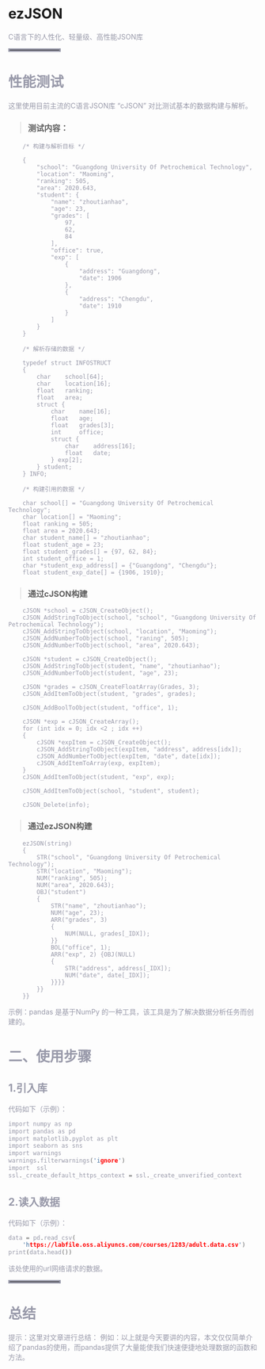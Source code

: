 
# ezJSON
<font color=#999AAA >C语言下的人性化、轻量级、高性能JSON库

<hr style=" border:solid; width:100px; height:1px;" color=#000000 size=1">

# 性能测试
<font color=#999AAA >这里使用目前主流的C语言JSON库 “cJSON” 对比测试基本的数据构建与解析。

> ### 测试内容：
```
    /* 构建与解析目标 */

    {
        "school": "Guangdong University Of Petrochemical Technology",
        "location": "Maoming",
        "ranking": 505,
        "area": 2020.643,
        "student": {
            "name": "zhoutianhao",
            "age": 23,
            "grades": [
                97,
                62,
                84
            ],
            "office": true,
            "exp": [
                {
                    "address": "Guangdong",
                    "date": 1906
                },
                {
                    "address": "Chengdu",
                    "date": 1910
                }
            ]
        }
    }

    /* 解析存储的数据 */

    typedef struct INFOSTRUCT 
    {
        char    school[64];
        char    location[16];
        float   ranking;
        float   area;
        struct {
            char    name[16];
            float   age;
            float   grades[3];
            int     office;
            struct {
                char    address[16];
                float   date;
            } exp[2];
        } student;
    } INFO;

    /* 构建引用的数据 */

    char school[] = "Guangdong University Of Petrochemical Technology";
    char location[] = "Maoming";
    float ranking = 505;
    float area = 2020.643;
    char student_name[] = "zhoutianhao";
    float student_age = 23;
    float student_grades[] = {97, 62, 84};
    int student_office = 1;
    char *student_exp_address[] = {"Guangdong", "Chengdu"};
    float student_exp_date[] = {1906, 1910};

```

>### 通过cJSON构建
```
    cJSON *school = cJSON_CreateObject();
    cJSON_AddStringToObject(school, "school", "Guangdong University Of Petrochemical Technology");
    cJSON_AddStringToObject(school, "location", "Maoming");
    cJSON_AddNumberToObject(school, "raning", 505);
    cJSON_AddNumberToObject(school, "area", 2020.643);

    cJSON *student = cJSON_CreateObject();
    cJSON_AddStringToObject(student, "name", "zhoutianhao");
    cJSON_AddNumberToObject(student, "age", 23);

    cJSON *grades = cJSON_CreateFloatArray(Grades, 3);
    cJSON_AddItemToObject(student, "grades", grades);
    
    cJSON_AddBoolToObject(student, "office", 1);

    cJSON *exp = cJSON_CreateArray();
    for (int idx = 0; idx <2 ; idx ++) 
    {
        cJSON *expItem = cJSON_CreateObject();
        cJSON_AddStringToObject(expItem, "address", address[idx]);
        cJSON_AddNumberToObject(expItem, "date", date[idx]);
        cJSON_AddItemToArray(exp, expItem);
    }
    cJSON_AddItemToObject(student, "exp", exp);

    cJSON_AddItemToObject(school, "student", student);
        
    cJSON_Delete(info);
```

>### 通过ezJSON构建

```
	ezJSON(string)
	{
	    STR("school", "Guangdong University Of Petrochemical Technology");
	    STR("location", "Maoming");
	    NUM("ranking", 505);
	    NUM("area", 2020.643);
	    OBJ("student")
	    {
	        STR("name", "zhoutianhao");
	        NUM("age", 23);
	        ARR("grades", 3)
	        {
	            NUM(NULL, grades[_IDX]);
	        }}
	        BOL("office", 1);
	        ARR("exp", 2) {OBJ(NULL)
	        {
	            STR("address", address[_IDX]);
	            NUM("date", date[_IDX]);
	        }}}}
	    }}
	}}
```




<font color=#999AAA >示例：pandas 是基于NumPy 的一种工具，该工具是为了解决数据分析任务而创建的。



# 二、使用步骤
## 1.引入库


<font color=#999AAA >代码如下（示例）：



```c
import numpy as np
import pandas as pd
import matplotlib.pyplot as plt
import seaborn as sns
import warnings
warnings.filterwarnings('ignore')
import  ssl
ssl._create_default_https_context = ssl._create_unverified_context
```

## 2.读入数据

<font color=#999AAA >代码如下（示例）：



```c
data = pd.read_csv(
    'https://labfile.oss.aliyuncs.com/courses/1283/adult.data.csv')
print(data.head())
```



<font color=#999AAA >该处使用的url网络请求的数据。

<hr style=" border:solid; width:100px; height:1px;" color=#000000 size=1">

# 总结
<font color=#999AAA >提示：这里对文章进行总结：
例如：以上就是今天要讲的内容，本文仅仅简单介绍了pandas的使用，而pandas提供了大量能使我们快速便捷地处理数据的函数和方法。

